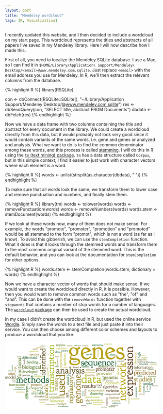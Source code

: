 ```yaml
---
layout: post
title: "Mendeley wordcloud"
tags: [R, Visualization]
---
```


I recently updated this website, and I then decided to include a wordcloud on
my start page. This wordcloud represents the titles and abstracts of all papers
I've saved in my Mendeley library. Here I will now describe how I made this.

First of all, you need to localize the Mendeley SQLite database. I use a Mac,
so I can find it in
`$HOME/Library/Application\ Support/Mendeley\ Desktop/<email>@www.mendeley.com.sqlite`.
Just replace `<email>` with the email address you use for Mendeley.
In R, we'll then extract the relevant columns from the database.

{% highlight R %}
library(RSQLite)

con <- dbConnect(RSQLite::SQLite(), "~/Library/Application Support/Mendeley Desktop/<email>@www.mendeley.com.sqlite")
res <- dbSendQuery(con, "SELECT title, abstract FROM Documents")
dbdata <- dbFetch(res)
{% endhighlight %}

Now we have a data frame with two columns containing the title and abstract for
every document in the library. We could create a wordcloud directly from this
data, but it would probably not look very good since it would contain variants
of the same words, i.e. gene and genes or analyzed and analysis. What we want
to do is to find the common denominator among these words, and this
process is called [stemming](http://en.wikipedia.org/wiki/Stemming). I will do
this in R using the [`tm` (text mining) package](http://cran.r-project.org/web/packages/tm/index.html).
`tm` has a data structure called `Corpus`, but in this simple context, I find
it easier to just work with character vectors where each element is a word.

{% highlight R %}
words <- unlist(strsplit(as.character(dbdata), " "))
{% endhighlight %}

To make sure that all words look the same, we transform them to lower case
and remove punctuation and numbers, and finally stem them.

{% highlight R %}
library(tm)
words <- tolower(words)
words <- removePunctuation(words)
words <- removeNumbers(words)
words.stem <- stemDocument(words)
{% endhighlight %}

If we look at these words now, many of them does not make sense. For example,
the words "promote", "promoter", "promotion" and "promoted" would be all stemmed
to the form "promot", which is not a word (as far as I know). To avoid this
gibberish, we can use the `stemCompletion` function. What it does is that it
looks through the stemmed words and transform them to the most common original
variant of the stemmed word. This is the default behavior, and you can look at
the documentation for `stemCompletion` for other options.

{% highlight R %}
words.stem <- stemCompletion(words.stem, dictionary = words)
{% endhighlight %}

Now we have a character vector of words that should make sense. If we would want
to create the wordcloud directly in R, it is possible. However, then you would
want to remove common words such as "the", "of" and "and". This can be done with
the `removeWords` function together with `stopwords` that contains a number of
stop words for a number of languages. The [`wordcloud` package](http://cran.r-project.org/web/packages/wordcloud/)
can then be used to create the actual wordcloud.

In my case I didn't create the wordcloud in R, but used the online service
[Wordle](http://www.wordle.net). Simply save the words to a text file and just
paste it into their service. You can then choose among different color schemes
and layouts to produce a wordcloud that you like.

<img src="/img/mendeley_wordcloud_horizontal_720x323.png" alt="Mendeley wordcloud">

